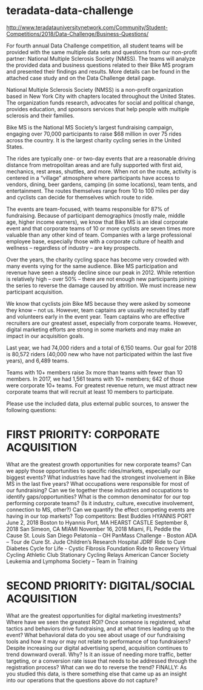 # teradata-data-challenge

http://www.teradatauniversitynetwork.com/Community/Student-Competitions/2018/Data-Challenge/Business-Questions/

For fourth annual Data Challenge competition, all student teams will be provided with the same multiple data sets and questions from our non-profit partner: National Multiple Sclerosis Society (NMSS). The teams will analyze the provided data and business questions related to their Bike MS program and presented their findings and results. More details can be found in the attached case study and on the Data Challenge detail page.

National Multiple Sclerosis Society (NMSS) is a non-profit organization based in New York City with chapters located throughout the United States. The organization funds research, advocates for social and political change, provides education, and sponsors services that help people with multiple sclerosis and their families.

Bike MS is the National MS Society’s largest fundraising campaign, engaging over 70,000 participants to raise $68 million in over 75 rides across the country. It is the largest charity cycling series in the United States.

The rides are typically one- or two-day events that are a reasonable driving distance from metropolitan areas and are fully supported with first aid, mechanics, rest areas, shuttles, and more. When not on the route, activity is centered in a “village” atmosphere where participants have access to vendors, dining, beer gardens, camping (in some locations), team tents, and entertainment. The routes themselves range from 10 to 100 miles per day and cyclists can decide for themselves which route to ride.

The events are team-focused, with teams responsible for 87% of fundraising. Because of participant demographics (mostly male, middle age, higher income earners), we know that Bike MS is an ideal corporate event and that corporate teams of 10 or more cyclists are seven times more valuable than any other kind of team. Companies with a large professional employee base, especially those with a corporate culture of health and wellness – regardless of industry – are key prospects.

Over the years, the charity cycling space has become very crowded with many events vying for the same audience. Bike MS participation and revenue have seen a steady decline since our peak in 2012. While retention is relatively high – over 50% – there are not enough new participants joining the series to reverse the damage caused by attrition. We must increase new participant acquisition.

We know that cyclists join Bike MS because they were asked by someone they know – not us. However, team captains are usually recruited by staff and volunteers early in the event year. Team captains who are effective recruiters are our greatest asset, especially from corporate teams. However, digital marketing efforts are strong in some markets and may make an impact in our acquisition goals.

Last year, we had 74,000 riders and a total of 6,150 teams. Our goal for 2018 is 80,572 riders (40,000 new who have not participated within the last five years), and 6,489 teams.

Teams with 10+ members raise 3x more than teams with fewer than 10 members. In 2017, we had 1,561 teams with 10+ members; 642 of those were corporate 10+ teams. For greatest revenue return, we must attract new corporate teams that will recruit at least 10 members to participate.

Please use the included data, plus external public sources, to answer the following questions:

# FIRST PRIORITY: CORPORATE ACQUISITION
What are the greatest growth opportunities for new corporate teams?
Can we apply those opportunities to specific rides/markets, especially our biggest events?
What industries have had the strongest involvement in Bike MS in the last five years?
What occupations were responsible for most of our fundraising?
Can we tie together these industries and occupations to identify gaps/opportunities?
What is the common denominator for our top performing corporate teams? (Is it industry, culture, executive involvement, connection to MS, other?)
Can we quantify the effect competing events are having in our top markets? Top competitors:
Best Buddies
HYANNIS PORT June 2, 2018 Boston to Hyannis Port, MA
HEARST CASTLE September 8, 2018 San Simeon, CA
MIAMI November 16, 2018 Miami, FL
Peddle the Cause
St. Louis
San Diego
Pelatonia – OH
PanMass Challenge - Boston
ADA – Tour de Cure
St. Jude Children’s Research Hospital
JDRF Ride to Cure Diabetes
Cycle for Life - Cystic Fibrosis Foundation
Ride to Recovery
Virtual Cycling
Athletic Club Stationary Cycling Relays
American Cancer Society
Leukemia and Lymphoma Society – Team in Training
# SECOND PRIORITY: DIGITAL/SOCIAL ACQUISITION
What are the greatest opportunities for digital marketing investments? Where have we seen the greatest ROI?
Once someone is registered, what tactics and behaviors drive fundraising, and at what times leading up to the event?
What behavioral data do you see about usage of our fundraising tools and how it may or may not relate to performance of top fundraisers?
Despite increasing our digital advertising spend, acquisition continues to trend downward overall. Why? Is it an issue of needing more traffic, better targeting, or a conversion rate issue that needs to be addressed through the registration process? What can we do to reverse the trend?
FINALLY:
As you studied this data, is there something else that came up as an insight into our operations that the questions above do not capture? 
